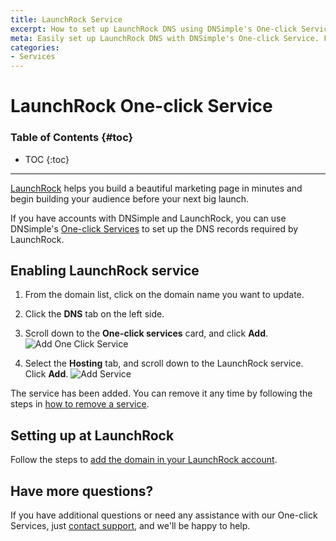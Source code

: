 ```yaml
---
title: LaunchRock Service
excerpt: How to set up LaunchRock DNS using DNSimple's One-click Service.
meta: Easily set up LaunchRock DNS with DNSimple's One-click Service. Follow our step-by-step guide to streamline your launch and enhance your online presence.
categories:
- Services
---
```


# LaunchRock One-click Service

### Table of Contents {#toc}

* TOC
{:toc}

---

[LaunchRock](https://www.launchrock.com) helps you build a beautiful marketing page in minutes and begin building your audience before your next big launch.

If you have accounts with DNSimple and LaunchRock, you can use DNSimple's [One-click Services](/categories/services/) to set up the DNS records required by LaunchRock.

## Enabling LaunchRock service

1. From the domain list, click on the domain name you want to update.
1. Click the **DNS** tab on the left side.
1. Scroll down to the **One-click services** card, and click **Add**.
    ![Add One Click Service](/files/add-one-click-service.png)

1. Select the **Hosting** tab, and scroll down to the LaunchRock service. Click **Add**.
    ![Add Service](/files/services-launchrock.png)

The service has been added. You can remove it any time by following the steps in [how to remove a service](/articles/services/#removing-services).

## Setting up at LaunchRock

Follow the steps to [add the domain in your LaunchRock account](https://www.launchrock.com/support/video-using-a-custom-domain-name-on-launchrock).

## Have more questions?

If you have additional questions or need any assistance with our One-click Services, just [contact support](https://dnsimple.com/feedback), and we'll be happy to help.
